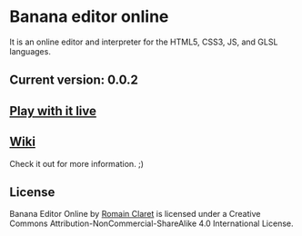 # Banana editor online

It is an online editor and interpreter for the HTML5, CSS3, JS, and GLSL languages.

## Current version: 0.0.2

## [Play with it live](http://rocla.github.io/Banana-editor-Online/)

## [Wiki](https://github.com/Rocla/banana-editor-online/wiki)

Check it out for more information. ;)

## License

Banana Editor Online by [Romain Claret](http://www.romainclaret.com) is licensed under a Creative Commons Attribution-NonCommercial-ShareAlike 4.0 International License.